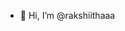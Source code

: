 - 👋 Hi, I’m @rakshiithaaa
 

<!---
rakshiithaaa/rakshiithaaa is a ✨ special ✨ repository because its `README.md` (this file) appears on your GitHub profile.
You can click the Preview link to take a look at your changes.
--->
